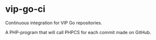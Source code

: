 # vip-go-ci

Continuous integration for VIP Go repositories.

A PHP-program that will call PHPCS for each commit made on GitHub.
